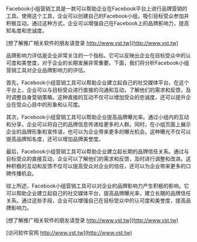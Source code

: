 Facebook小组营销工具是一款可以帮助企业在Facebook平台上进行品牌营销的工具。使用这个工具，企业可以创建自己的Facebook小组，吸引目标受众参加并积极互动。通过这种方式，企业可以增强自己在Facebook上的品牌影响力，提高知名度和忠诚度。

[想了解推广相关软件的朋友请登录 http://www.vst.tw](http://www.vst.tw)

品牌影响力评估是企业非常关注的一个指标。它可以反映出企业在目标受众中的认可度和美誉度，对于企业的长期发展非常重要。下面，我们将分析Facebook小组营销工具对企业品牌影响力的评估。

首先，Facebook小组营销工具可以帮助企业建立起自己的社交媒体平台。在这个平台上，企业可以与目标受众进行直接的沟通和互动，了解他们的需求和反馈，及时调整自身营销策略。这种直接的互动不仅可以增加受众的忠诚度，还可以提升企业在受众心目中的形象和认可度。

其次，Facebook小组营销工具可以帮助企业提高品牌曝光率。通过小组内的互动和分享，企业可以将自己的品牌信息传递给更多的人群。同时，在小组页面上展示企业的品牌形象和宣传语，也可以为企业带来更多的曝光机会。这种曝光不仅可以提高品牌知名度，还可以增加品牌美誉度。

最后，Facebook小组营销工具可以帮助企业建立起长期的品牌信任关系。通过与目标受众的直接互动，企业可以了解他们的需求和反馈，及时进行调整和改进。这种积极的互动和反馈不仅可以提高受众对企业的信任，还可以为企业带来更多的口碑传播机会。

综上所述，Facebook小组营销工具可以对企业的品牌影响力产生积极的影响。它可以帮助企业建立起自己的社交媒体平台，提高品牌曝光率，建立长期的品牌信任关系。通过这些手段，企业可以增强自己在目标受众中的认可度和美誉度，提高品牌影响力。

[想了解推广相关软件的朋友请登录 http://www.vst.tw](http://www.vst.tw)


[访问软件官网 http://www.vst.tw](http://www.vst.tw)
